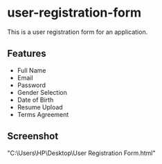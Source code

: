 # user-registration-form

This is a user registration form for an application.

## Features

- Full Name
- Email
- Password
- Gender Selection
- Date of Birth
- Resume Upload
- Terms Agreement

## Screenshot
"C:\Users\HP\Desktop\User Registration Form.html"

